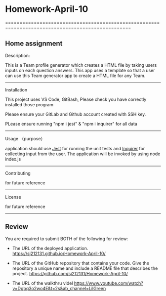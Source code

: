# Homework-April-10
==================================================================================================


Home assignment 
--------------------------------------------------------------------------------------------------
Description:

This is a Team profile generator which creates a HTML file by taking users inputs on each question answers. This app uses a template so that a user can use this Team generator app to create a HTML file for any Team.

--------------------------------------------------------------------------------------------------
Installation

This project uses VS Code, GitBash, Please check you have correctly installed those program 

Please ensure your GitLab and Github account created with SSH key. 

PLease ensure running "npm i jest" & "npm i inquirer" for all data

--------------------------------------------------------------------------------------------------
Usage （purpose）

application should use [Jest](https://www.npmjs.com/package/jest) for running the unit tests and [Inquirer](https://www.npmjs.com/package/inquirer) for collecting input from the user. The application will be invoked by using node index.js

--------------------------------------------------------------------------------------------------

Contributing 

for future reference 

--------------------------------------------------------------------------------------------------
License 

for future reference 

--------------------------------------------------------------------------------------------------

## Review

You are required to submit BOTH of the following for review:

* The URL of the deployed application.
        https://sj212131.github.io/Homework-April-10/
        
* The URL of the GitHub repository that contains your code. Give the repository a unique name and include a README file that describes the project.
        https://github.com/sj212131/Homework-April-10/

* The URL of the walkthru videl
        https://www.youtube.com/watch?v=Dgbq3o2wo4E&t=2s&ab_channel=LilGreen